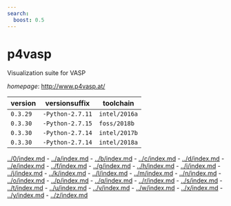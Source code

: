 ```yaml
---
search:
  boost: 0.5
---
```

# p4vasp

Visualization suite for VASP

*homepage*: <http://www.p4vasp.at/>

version | versionsuffix | toolchain
--------|---------------|----------
``0.3.29`` | ``-Python-2.7.11`` | ``intel/2016a``
``0.3.30`` | ``-Python-2.7.15`` | ``foss/2018b``
``0.3.30`` | ``-Python-2.7.14`` | ``intel/2017b``
``0.3.30`` | ``-Python-2.7.14`` | ``intel/2018a``

[../0/index.md](0) - [../a/index.md](a) - [../b/index.md](b) - [../c/index.md](c) - [../d/index.md](d) - [../e/index.md](e) - [../f/index.md](f) - [../g/index.md](g) - [../h/index.md](h) - [../i/index.md](i) - [../j/index.md](j) - [../k/index.md](k) - [../l/index.md](l) - [../m/index.md](m) - [../n/index.md](n) - [../o/index.md](o) - [../p/index.md](p) - [../q/index.md](q) - [../r/index.md](r) - [../s/index.md](s) - [../t/index.md](t) - [../u/index.md](u) - [../v/index.md](v) - [../w/index.md](w) - [../x/index.md](x) - [../y/index.md](y) - [../z/index.md](z)

